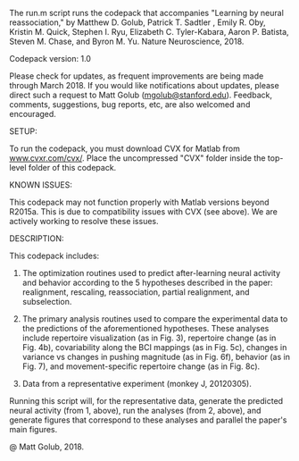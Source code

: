 The run.m script runs the codepack that accompanies "Learning by neural  
reassociation," by Matthew D. Golub, Patrick T. Sadtler , Emily R. Oby, 
Kristin M. Quick, Stephen I. Ryu, Elizabeth C. Tyler-Kabara, Aaron P. 
Batista, Steven M. Chase, and Byron M. Yu. Nature Neuroscience, 2018.

Codepack version: 1.0

Please check for updates, as frequent improvements are being made through
March 2018. If you would like notifications about updates, please direct
such a request to Matt Golub (mgolub@stanford.edu). Feedback, comments, 
suggestions, bug reports, etc, are also welcomed and encouraged.

SETUP: 

To run the codepack, you must download CVX for Matlab from
www.cvxr.com/cvx/. Place the uncompressed "CVX" folder inside the
top-level folder of this codepack.

KNOWN ISSUES:

This codepack may not function properly with Matlab versions beyond
R2015a. This is due to compatibility issues with CVX (see above). We are
actively working to resolve these issues.

DESCRIPTION:

This codepack includes:
1) The optimization routines used to predict after-learning neural 
activity and behavior according to the 5 hypotheses described in the 
paper: realignment, rescaling, reassociation, partial realignment, and 
subselection.

2) The primary analysis routines used to compare the experimental data to 
the predictions of the aforementioned hypotheses. These analyses include
repertoire visualization (as in Fig. 3), repertoire change (as in Fig.
4b), covariability along the BCI mappings (as in Fig. 5c), changes in 
variance vs changes in pushing magnitude (as in Fig. 6f), behavior (as in
Fig. 7), and movement-specific repertoire change (as in Fig. 8c).

3) Data from a representative experiment (monkey J, 20120305).

Running this script will, for the representative data,  generate the 
predicted neural activity (from 1, above), run the analyses (from 2, 
above), and generate figures that correspond to these analyses and 
parallel the paper's main figures.

@ Matt Golub, 2018.
